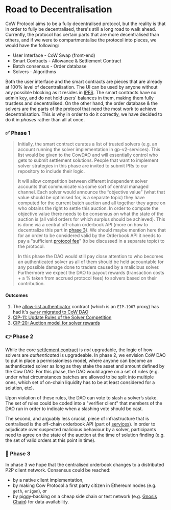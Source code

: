 # Road to Decentralisation

CoW Protocol aims to be a fully decentralised protocol, but the reality is that in order to fully be decentralised, there's still a long road to walk ahead. Currently, the protocol has certain parts that are more decentralised than others, and if we were to compartmentalise the protocol into pieces, we would have the following:

* User Interface - CoW Swap (front-end)
* Smart Contracts - Allowance & Settlement Contract
* Batch consensus - Order database
* Solvers - Algorithms

Both the user interface and the smart contracts are pieces that are already at 100% level of decentralisation. The UI can be used by anyone without any possible blocking as it resides in [IPFS](https://ipfs.io). The smart contracts have no admin key, and do not hold users' balances in them, making them fully trustless and decentralised. On the other hand, the order database & the solvers are the parts of the protocol that need the most work to achieve decentralisation. This is why in order to do it correctly, we have decided to do it in *phases* rather than all at once.

### ✅ Phase 1

> Initially, the smart contract curates a list of trusted solvers (e.g. an account running the solver implementation in gp-v2-services). This list would be given to the CowDAO and will essentially control who gets to submit settlement solutions. People that want to implement solver strategies in this phase are invited to submit PRs to our repository to include their logic.
>
> It will allow competition between different independent solver accounts that communicate via some sort of central managed channel. Each solver would announce the “objective value” (what that value should be optimised for, is a separate topic) they have computed for the current batch auction and all together they agree on who obtains the right to settle this auction. In order to compute the objective value there needs to be consensus on what the state of the auction is (all valid orders for which surplus should be achieved). This is done via a central off-chain orderbook API (more on how to decentralize this part in [phase 3](#phase-3)). We should maybe mention here that for an order to be considered valid by the Orderbook API it needs to pay a "sufficient [protocol fee](definitions)" (to be discussed in a separate topic) to the protocol.
>
> In this phase the DAO would still pay close attention to who becomes an authenticated solver as all of them should be held accountable for any possible damage done to traders caused by a malicious solver. Furthermore we expect the DAO to payout rewards (transaction costs + a % taken from accrued protocol fees) to solvers based on their contribution.

#### Outcomes

1. The [allow-list authenticator](../smart-contracts/allow-list-authenticator/introduction) contract (which is an `EIP-1967` proxy) has had it's [`owner` migrated to CoW DAO](https://etherscan.io/address/0x2c4c28DDBdAc9C5E7055b4C863b72eA0149D8aFE#readContract#F1)
2. [CIP-11: Update Rules of the Solver Competition](https://snapshot.org/#/cow.eth/proposal/0x16d8c681d52b24f1ccd854084e07a99fce6a7af1e25fd21ddae6534b411df870)
3. [CIP-20: Auction model for solver rewards](https://snapshot.org/#/cow.eth/proposal/0x2d3f9bd1ea72dca84b03e97dda3efc1f4a42a772c54bd2037e8b62e7d09a491f)

### 👉 Phase 2

While the core [settlement contract](../smart-contracts/settlement/introduction) is *not* upgradable, the logic of how solvers are *authenticated* is upgradeable. In phase 2, we envision CoW DAO to put in place a permissionless model, where anyone can become an authenticated solver as long as they stake the asset and amount defined by the Cow DAO. For this phase, the DAO would agree on a set of rules (e.g. under what circumstances batches are allowed to be split into multiple ones, which set of on-chain liquidity has to be at least considered for a solution, etc).

Upon violation of these rules, the DAO can vote to slash a solver’s stake. The set of rules could be coded into a "verifier client" that members of the DAO run in order to indicate when a slashing vote should be cast.

The second, and arguably less crucial, piece of infrastructure that is centralised is the off-chain orderbook API (part of [services](https://github.com/cowprotocol/services)). In order to adjudicate over suspected malicious behaviour by a solver, participants need to agree on the state of the auction at the time of solution finding (e.g. the set of valid orders at this point in time).

### 🔭 Phase 3

In phase 3 we hope that the centralised orderbook changes to a distributed P2P client network. Consensus could be reached:

* by a native client implementation,
* by making Cow Protocol a first party citizen in Ethereum nodes (e.g. `geth`, `erigon`), or
* by piggy-backing on a cheap side chain or test network (e.g. [Gnosis Chain](https://gnosischain.com)) for data availability.
